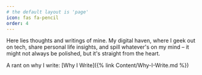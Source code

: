 ```yaml
---
# the default layout is 'page'
icon: fas fa-pencil
order: 4
---
```

Here lies thoughts and writings of mine.
My digital haven, where I geek out on tech, share personal life insights, and spill whatever's on my mind – it might not always be polished, but it's straight from the heart.


A rant on why I write: [Why I Write]({% link Content/Why-I-Write.md %})